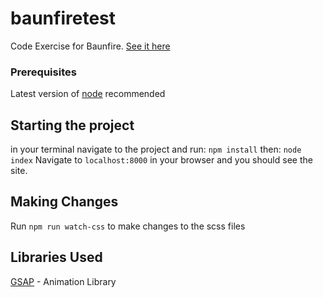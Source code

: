 # baunfiretest

Code Exercise for Baunfire.
[See it here](https://drew-haas.github.io/baunfiretest/)

### Prerequisites

Latest version of [node](https://www.npmjs.com/get-npm) recommended

## Starting the project

in your terminal navigate to the project and run:
`npm install`
then:
`node index`
Navigate to `localhost:8000` in your browser and you should see the site.

## Making Changes

Run `npm run watch-css` to make changes to the scss files

## Libraries Used

[GSAP](https://greensock.com/gsap) - Animation Library
